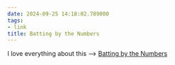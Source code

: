 ```yaml
---
date: 2024-09-25 14:18:02.789000
tags:
- link
title: Batting by the Numbers
---
```


I love everything about this --> [Batting by the Numbers](https://pudding.cool/2024/09/lineup/)